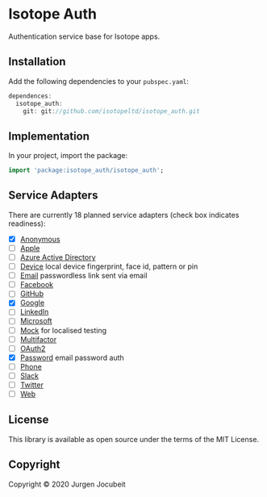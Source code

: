 # Isotope Auth

Authentication service base for Isotope apps.

## Installation

Add the following dependencies to your `pubspec.yaml`:

```dart
dependences:
  isotope_auth:
    git: git://github.com/isotopeltd/isotope_auth.git
```

## Implementation

In your project, import the package:

```dart
import 'package:isotope_auth/isotope_auth';
```

## Service Adapters

There are currently 18 planned service adapters (check box indicates readiness):

- [x] [Anonymous](https://github.com/isotopeltd/isotope_auth_anonymous)
- [ ] [Apple](https://github.com/isotopeltd/isotope_auth_apple)
- [ ] [Azure Active Directory](https://github.com/isotopeltd/isotope_auth_azure)
- [ ] [Device](https://github.com/isotopeltd/isotope_auth_device) local device fingerprint, face id, pattern or pin
- [ ] [Email](https://github.com/isotopeltd/isotope_auth_email) passwordless link sent via email
- [ ] [Facebook](https://github.com/isotopeltd/isotope_auth_facebook)
- [ ] [GitHub](https://github.com/isotopeltd/isotope_auth_github)
- [x] [Google](https://github.com/isotopeltd/isotope_auth_google)
- [ ] [LinkedIn](https://github.com/isotopeltd/isotope_auth_linkedin)
- [ ] [Microsoft](https://github.com/isotopeltd/isotope_auth_microsoft)
- [ ] [Mock](https://github.com/isotopeltd/isotope_auth_mock) for localised testing
- [ ] [Multifactor](https://github.com/isotopeltd/isotope_auth_multifactor)
- [ ] [OAuth2](https://github.com/isotopeltd/isotope_auth_oauth2)
- [x] [Password](https://github.com/isotopeltd/isotope_auth_password) email password auth
- [ ] [Phone](https://github.com/isotopeltd/isotope_auth_phone)
- [ ] [Slack](https://github.com/isotopeltd/isotope_auth_slack)
- [ ] [Twitter](https://github.com/isotopeltd/isotope_auth_twitter)
- [ ] [Web](https://github.com/isotopeltd/isotope_auth_web)

## License

This library is available as open source under the terms of the MIT License.

## Copyright

Copyright © 2020 Jurgen Jocubeit
